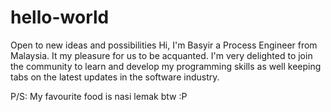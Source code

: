 # hello-world
Open to new ideas and possibilities
Hi, I'm Basyir a Process Engineer from Malaysia. It my pleasure for us to be acquanted. I'm very delighted to join the community to learn and develop my programming skills as well keeping tabs on the latest updates in the software industry.

P/S: My favourite food is nasi lemak btw :P

